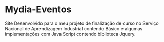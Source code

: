 # Mydia-Eventos
Site Desenvolvido para o meu projeto de finalização de curso no Serviço Nacional de Aprendizagem Industrial contendo Básico e algumas implementações com Java Script contendo biblioteca Jquery.
